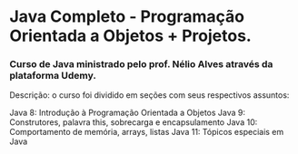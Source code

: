 # Java Completo - Programação Orientada a Objetos + Projetos.
<h3>Curso de Java ministrado pelo prof. Nélio Alves através da plataforma Udemy.</h3>

Descrição: o curso foi dividido em seções com seus respectivos assuntos:

Java 8: Introdução à Programação Orientada a Objetos
Java 9: Construtores, palavra this, sobrecarga e encapsulamento
Java 10: Comportamento de memória, arrays, listas
Java 11: Tópicos especiais em Java
